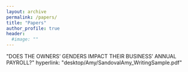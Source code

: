 ```yaml
---
layout: archive
permalink: /papers/
title: "Papers"
author_profile: true
header:
  #image: ""
---
```

"DOES THE OWNERS’ GENDERS IMPACT THEIR BUSINESS’ ANNUAL PAYROLL?"
  hyperlink: "‎⁨desktop/Amy/SandovalAmy_WritingSample.pdf⁩"
